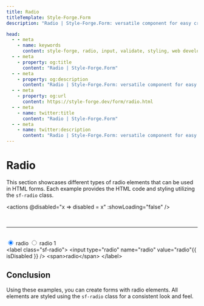 ```yaml
---
title: Radio
titleTemplate: Style-Forge.Form
description: "Radio | Style-Forge.Form: versatile component for easy creation, styling, and management of radio buttons in web apps."

head:
  - - meta
    - name: keywords
      content: style-forge, radio, input, validate, styling, web development, frontend, radio elements, radio styles, responsive
  - - meta
    - property: og:title
      content: "Radio | Style-Forge.Form"
  - - meta
    - property: og:description
      content: "Radio | Style-Forge.Form: versatile component for easy creation, styling, and management of radio buttons in web apps."
  - - meta
    - property: og:url
      content: https://style-forge.dev/form/radio.html
  - - meta
    - name: twitter:title
      content: "Radio | Style-Forge.Form"
  - - meta
    - name: twitter:description
      content: "Radio | Style-Forge.Form: versatile component for easy creation, styling, and management of radio buttons in web apps."
---
```


# Radio

This section showcases different types of radio elements that can be used in HTML forms. Each example provides the HTML code and styling utilizing the `sf-radio` class.

<actions @disabled="x => disabled = x" :showLoading="false" />

<br />

---
<br />

<div class="d:f:x">
  <label class="sf-radio">
    <input type="radio" name="radio" value="radio" checked :disabled="disabled" /> <span>radio</span>
  </label>
  <label class="sf-radio">
    <input type="radio" name="radio" value="radio 1" :disabled="disabled" /> <span>radio 1</span>
  </label>
</div>

<highlight lang="html">
&lt;label class="sf-radio"&gt;
  &lt;input type="radio" name="radio" value="radio"{{ isDisabled }} /&gt; &lt;span&gt;radio&lt;/span&gt;
&lt;/label&gt;
</highlight>

## Conclusion

Using these examples, you can create forms with radio elements. All elements are styled using the `sf-radio` class for a consistent look and feel.

<script setup>
import { ref, computed } from 'vue';

import 'style-forge.form/src/var.css';
import 'style-forge.form/src/base.css';
import 'style-forge.form/src/global.css';
import 'style-forge.form/src/pseudo-classes.css';

import 'style-forge.form/src/loading.css';
import 'style-forge.form/src/checkbox-radio.css';

const disabled = ref(false);
const isDisabled = computed(() => disabled.value ? ' disabled' : null);
</script>
